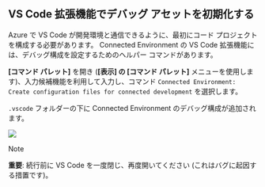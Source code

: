 ## <a name="initialize-debug-assets-with-the-vs-code-extension"></a>VS Code 拡張機能でデバッグ アセットを初期化する
Azure で VS Code が開発環境と通信できるように、最初にコード プロジェクトを構成する必要があります。 Connected Environment の VS Code 拡張機能には、デバッグ構成を設定するためのヘルパー コマンドがあります。 

**[コマンド パレット]** を開き (**[表示] の [コマンド パレット]** メニューを使用します)、入力候補機能を利用して入力し、コマンド `Connected Environment: Create configuration files for connected development` を選択します。 

`.vscode` フォルダーの下に Connected Environment のデバッグ構成が追加されます。

![](../media/vsce-command-palette.png)

> [!Note]
> **重要**: 続行前に VS Code を一度閉じ、再度開いてください (これはバグに起因する措置です)。